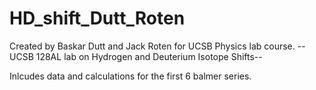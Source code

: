 # HD_shift_Dutt_Roten
Created by Baskar Dutt and Jack Roten for UCSB Physics lab course.
--UCSB 128AL lab on Hydrogen and Deuterium Isotope Shifts--

Inlcudes data and calculations for the first 6 balmer series.

